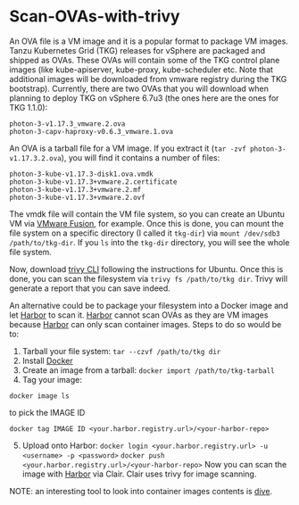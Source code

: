 # Scan-OVAs-with-trivy

An OVA file is a VM image and it is a popular format to package VM images. Tanzu Kubernetes Grid (TKG) releases for vSphere are packaged and shipped as OVAs. These OVAs will contain some of the TKG control plane images (like kube-apiserver, kube-proxy, kube-scheduler etc. Note that additional images will be downloaded from vmware registry during the TKG bootstrap).
Currently, there are two OVAs that you will download when planning to deploy TKG on vSphere 6.7u3 (the ones here are the ones for TKG 1.1.0):

```
photon-3-v1.17.3_vmware.2.ova
photon-3-capv-haproxy-v0.6.3_vmware.1.ova
```
An OVA is a tarball file for a VM image. If you extract it (`tar -zvf photon-3-v1.17.3.2.ova`), you will find it contains a number of files:
```
photon-3-kube-v1.17.3-disk1.ova.vmdk
photon-3-kube-v1.17.3+vmware.2.certificate
photon-3-kube-v1.17.3+vmware.2.mf
photon-3-kube-v1.17.3+vmware.2.ovf
```

The vmdk file will contain the VM file system, so you can create an Ubuntu VM via [VMware Fusion](https://www.vmware.com/uk/products/fusion.html), for example.
Once this is done, you can mount the file system on a specific directory (I called it `tkg-dir`) via `mount /dev/sdb3 /path/to/tkg-dir`.
If you `ls` into the `tkg-dir` directory, you will see the whole file system.

Now, download [trivy CLI](https://github.com/aquasecurity/trivy) following the instructions for Ubuntu.
Once this is done, you can scan the filesystem via `trivy fs /path/to/tkg dir`. Trivy will generate a report that you can save indeed.

An alternative could be to package your filesystem into a Docker image and let [Harbor](https://harbor.io) to scan it. [Harbor](https://harbor.io) cannot scan OVAs as they are VM images because [Harbor](https://harbor.io) can only scan container images. Steps to do so would be to:
1. Tarball your file system: `tar --czvf /path/to/tkg dir`
2. Install [Docker](https://docs.docker.com/engine/install/ubuntu/)
3. Create an image from a tarball: `docker import /path/to/tkg-tarball`
4. Tag your image:
```
docker image ls
```
to pick the IMAGE ID
```
docker tag IMAGE ID <your.harbor.registry.url>/<your-harbor-repo>
```
5. Upload onto Harbor:
`docker login <your.harbor.registry.url> -u <username> -p <password>`
`docker push <your.harbor.registry.url>/<your-harbor-repo>`
Now you can scan the image with [Harbor](https://harbor.io) via Clair. Clair uses trivy for image scanning.

NOTE: an interesting tool to look into container images contents is [dive](https://github.com/wagoodman/dive).
